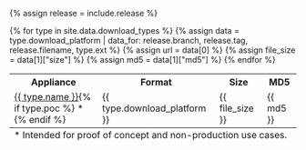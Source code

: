 {% assign release = include.release %}
<div class="table-responsive">
  <table class="table table-bordered table-hover">
    <tbody>
      <tr>
        <th>Appliance</th>
        <th>Format</th>
        <th>Size</th>
        <th>MD5</th>
      </tr>
      {% for type in site.data.download_types %}
        {% assign data = type.download_platform | data_for: release.branch, release.tag, release.filename, type.ext %}
        {% assign url = data[0] %}
        {% assign file_size = data[1]["size"] %}
        {% assign md5 = data[1]["md5"] %}
        <tr>
          <td><a href="{{ url }}" onClick="{{ type.download_platform | on_click_for_download: type.name, release.name }}">{{ type.name }}</a>{% if type.poc %} *{% endif %}</td>
          <td>{{ type.download_platform }}</td>
          <td>{{ file_size }}</td>
          <td>{{ md5 }}</td>
        </tr>
      {% endfor %}
    </tbody>
    <tfoot>
      <tr>
        <td colspan="4">* Intended for proof of concept and non-production use cases.</td>
      </tr>
    </tfoot>
  </table>
</div>
